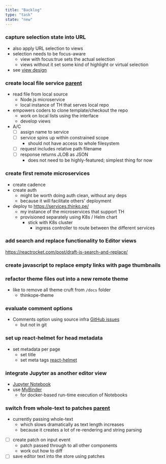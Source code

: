```yaml
---
title: "Backlog"
type: "task"
state: "new"
---
```


### capture selection state into URL
+ also apply URL selection to views
+ selection needs to be focus-aware
    + view with focus:true sets the actual selection
    + views without it set some kind of highlight or virtual selection
+ see [view design](/tech/view-design)

### create local file service [parent](/project/user-stories/user-can-view-a-thinkope)
+ read file from local source
    + Node.js microservice
    + local instance of TH that serves local repo
+ empowers coders to clone template/checkout the repo
    + work on local lists using the interface
    + develop views
+ A/C
    + [ ] assign name to service
    + [ ] service spins up within constrained scope
        + should not have access to whole filesystem
    + [ ] request includes relative path filename
    + [ ] response returns JLOB as JSON
        + does not need to be highly-featured; simplest thing for now

### create first remote microservices
+ create cadence
+ create auth
    + might be worth doing auth clean, without any deps
    + because it will facilitate others' deployment
+ deploy to https://services.thinko.pe/
    + my instance of the microservices that support TH
    + provisioned separately using K8s / Helm chart
        + stick with K8s cluster
            + ingress controller to route between the different services

### add search and replace functionality to Editor views
https://reactrocket.com/post/draft-js-search-and-replace/

### create javascript to replace empty links with page thumbnails

### refactor theme files out into a new remote theme
+ like to remove all theme cruft from `/docs` folder
    + thinkope-theme

### evaluate comment options
+ Comments option using source infra
[GitHub issues](https://aristath.github.io/blog/static-site-comments-using-github-issues-api)
    - but not in git

### set up react-helmet for head metadata
+ set metadata per page
    + set title
    + set meta tags
[react-helmet](https://www.npmjs.com/package/react-helmet)

### integrate Jupyter as another editor view
+ [Jupyter Notebook](https://jupyter.org/)
+ use [MyBinder](https://mybinder.readthedocs.io/en/latest/)
    + for docker-based run-time execution of Notebooks

### switch from whole-text to patches [parent](/project/user-stories/user-can-view-a-thinkope)
+ currently passing whole-text
  - which slows dramatically as text length increases
  + because it creates a lot of re-rendering and string parsing
+ [ ] create patch on input event
  + patch passed through to all other components
  + work out how to diff
+ [ ] save editor text into the store using patches
